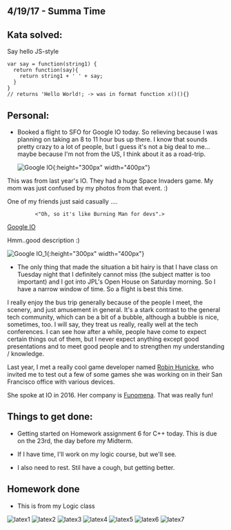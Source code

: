 ## 4/19/17 - Summa Time

## Kata solved:

Say hello JS-style

```
var say = function(string1) {
  return function(say){
    return string1 + ' ' + say;
  }
}
// returns 'Hello World!; -> was in format function x()(){}
```

## Personal: 

- Booked a flight to SFO for Google IO today. So relieving because
  I was planning on taking an 8 to 11 hour bus up there. I know that sounds
  pretty crazy to a lot of people, but I guess it's not a big deal to me...
  maybe because I'm not from the US, I think about it as a road-trip.
  
  ![Google IO](/images/io1.png){:height="300px" width="400px"} 
  
This was from last year's IO. They had a huge Space Invaders game.
My mom was just confused by my photos from that event.  :)

One of my friends just said casually ....

             <"Oh, so it's like Burning Man for devs".> 
             
[Google IO](https://events.google.com/io/)
               

Hmm..good description :)

![Google IO_1](/images/io2.png){:height="300px" width="400px"} 
  
 - The only thing that made the situation a bit hairy is that I have class
  on Tuesday night that I definitely cannot miss (the subject matter is too
  important) and I got into JPL's Open House on Saturday morning. 
  So I have a narrow window of time. So a flight is best this time.
  
  I really enjoy the bus trip generally because of the people I meet, 
  the scenery, and just amusement in general. It's a stark contrast
  to the general tech community, which can be a bit of a bubble, 
  although a bubble is nice, sometimes, too. I will say, they treat
  us really, really well at the tech conferences. I can see how after 
  a while, people have come to expect certain things out of them,
  but I never expect anything except good presentations and to meet
  good people and to strengthen my understanding / knowledge. 
  
  Last year, I met a really cool game developer
  named [Robin Hunicke](https://en.wikipedia.org/wiki/Robin_Hunicke),
  who invited me to test out a few of some games she was working on in their 
  San Francisco office with various devices. 
  
  She spoke at IO in 2016. 
  Her company is [Funomena](http://www.funomena.com/).
  That was really fun!
  
## Things to get done:

- Getting started on Homework assignment 6 for C++ today. 
  This is due on the 23rd, the day before my Midterm. 
  
- If I have time, I'll work on my logic course, but we'll see. 

- I also need to rest. Stil have a cough, but getting better.

## Homework done

- This is from my Logic class 

![latex1](/images/latex_001.png)
![latex2](/images/latex_002.png)
![latex3](/images/latex_003.png)
![latex4](/images/latex_004.png)
![latex5](/images/latex_005.png) 
![latex6](/images/latex_006.png)
![latex7](/images/latex_007.png)


